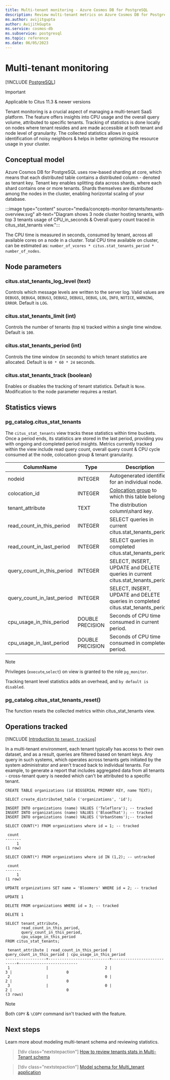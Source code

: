 ```yaml
---
title: Multi-tenant monitoring - Azure Cosmos DB for PostgreSQL
description: Review multi-tenant metrics on Azure Cosmos DB for PostgreSQL
ms.author: avijitgupta
author: AvijitkGupta
ms.service: cosmos-db
ms.subservice: postgresql
ms.topic: reference
ms.date: 06/05/2023
---
```


# Multi-tenant monitoring

[!INCLUDE [PostgreSQL](../includes/appliesto-postgresql.md)]

> [!IMPORTANT]
> Applicable to Citus 11.3 & newer versions

Tenant monitoring is a crucial aspect of managing a multi-tenant SaaS platform. The feature offers insights into CPU usage and the overall query volume, attributed to specific tenants. Tracking of statistics is done locally on nodes where tenant resides and are made accessible at both tenant and node level of granularity. The collected statistics allows in quick identification of noisy neighbors & helps in better optimizing the resource usage in your cluster.

## Conceptual model

Azure Cosmos DB for PostgreSQL uses row-based sharding at core, which means that each distributed table contains a distributed column - denoted as tenant key. Tenant key enables splitting data across shards, where each shard contains one or more tenants. Shards themselves are distributed among the nodes in the cluster, enabling horizontal scaling of your database.

:::image type="content" source="media/concepts-monitor-tenants/tenants-overview.svg" alt-text="Diagram shows 3 node cluster hosting tenants, with top 3 tenants usage of CPU_in_seconds & Overall query count traced in citus_stat_tenants view.":::

The CPU time is measured in seconds, consumed by tenant, across all available cores on a node in a cluster. Total CPU time available on cluster, can be estimated as: `number_of_vcores * citus.stat_tenants_period * number_of_nodes`.

## Node parameters

### citus.stat_tenants_log_level (text)
Controls which message levels are written to the server log. Valid values are `DEBUG5`, `DEBUG4`, `DEBUG3`, `DEBUG2`, `DEBUG1`, `DEBUG`, `LOG`, `INFO`, `NOTICE`, `WARNING`, `ERROR`. Default is `LOG`.

### citus.stat_tenants_limit (int)
Controls the number of tenants (top `N`) tracked within a single time window. Default is `100`.

### citus.stat_tenants_period (int)
Controls the time window (in seconds) to which tenant statistics are allocated. Default is `60 * 60 * 24` seconds.

### citus.stat_tenants_track (boolean)
Enables or disables the tracking of tenant statistics. Default is `None`. Modification to the node parameter requires a restart.

## Statistics views 

### pg_catalog.citus_stat_tenants

The `citus_stat_tenants` view tracks these statistics within time buckets. Once a period ends, its statistics are stored in the last period, providing you with ongoing and completed period insights. Metrics currently tracked within the view include read query count, overall query count & CPU cycle consumed at the node, colocation group & tenant granularity.

|       ColumnName            |    Type           |                    Description                                                              |
|-----------------------------|-------------------|---------------------------------------------------------------------------------------------|
| nodeid                      | INTEGER           | Autogenerated identifier for an individual node.                                            |
| colocation_id               | INTEGER           | [Colocation group](concepts-colocation.md) to which this table belongs.                     |
| tenant_attribute            | TEXT              | The distribution column\shard key.                                                          |
| read_count_in_this_period   | INTEGER           | SELECT queries in current citus.stat_tenants_period.                                        |
| read_count_in_last_period   | INTEGER           | SELECT queries in completed citus.stat_tenants_period.                                      |
| query_count_in_this_period  | INTEGER           | SELECT, INSERT, UPDATE and DELETE queries in current citus.stat_tenants_period.             |
| query_count_in_last_period  | INTEGER           | SELECT, INSERT, UPDATE and DELETE queries in completed citus.stat_tenants_period.           |
| cpu_usage_in_this_period    | DOUBLE PRECISION  | Seconds of CPU time consumed in current period.                                             |
| cpu_usage_in_last_period    | DOUBLE PRECISION  | Seconds of CPU time consumed in completed period.                                           |

> [!Note]
> Privileges (`execute`,`select`) on view is granted to the role `pg_monitor`.
>
> Tracking tenant level statistics adds an overhead, and `by default is disabled`.

### pg_catalog.citus_stat_tenants_reset()
The function resets the collected metrics within citus_stat_tenants view.

## Operations tracked
[!INCLUDE [Introduction to `tenant tracking`](includes/tenant-monitoring.md)]

In a multi-tenant environment, each tenant typically has access to their own dataset, and as a result, queries are filtered based on tenant keys. Any query in such systems, which operates across tenants gets initiated by the system administrator and aren't traced back to individual tenants. For example, to generate a report that includes aggregated data from all tenants - cross-tenant query is needed which can't be attributed to a specific tenant.

```postgresql
CREATE TABLE organizations (id BIGSERIAL PRIMARY KEY, name TEXT);

SELECT create_distributed_table ('organizations', 'id');

INSERT INTO organizations (name) VALUES ('Teleflora'); -- tracked
INSERT INTO organizations (name) VALUES ('BloomThat'); -- tracked
INSERT INTO organizations (name) VALUES ('UrbanStems');-- tracked

SELECT COUNT(*) FROM organizations where id = 1; -- tracked
```
```text
 count 
-------
     1
(1 row)
```
```postgresql
SELECT COUNT(*) FROM organizations where id IN (1,2); -- untracked
```
```text
 count
-------
     1
(1 row)
```
```postgresql
UPDATE organizations SET name = 'Bloomers' WHERE id = 2; -- tracked
```
```text
UPDATE 1
```
```postgresql
DELETE FROM organizations WHERE id = 3; -- tracked
```
```text
DELETE 1
```

```postgresql
SELECT tenant_attribute,
       read_count_in_this_period,
       query_count_in_this_period,
       cpu_usage_in_this_period
FROM citus_stat_tenants;
```
```text
 tenant_attribute | read_count_in_this_period | query_count_in_this_period | cpu_usage_in_this_period 
------------------+---------------------------+----------------------------+--------------------------
 1                |                         2 |                          3 |                        0
 2                |                         0 |                          2 |                        0
 3                |                         0 |                          2 |                        0
(3 rows)
```

> [!Note]
> Both `COPY` & `\COPY` command isn't tracked with the feature.

## Next steps
Learn more about modeling multi-tenant schema and reviewing statistics.
> [!div class="nextstepaction"]
> [How to review tenants stats in Multi-Tenant schema](howto-monitor-tenant-stats.md)

>[!div class="nextstepaction"]
> [Model schema for Multi_tenant application](quickstart-build-scalable-apps-model-multi-tenant.md)